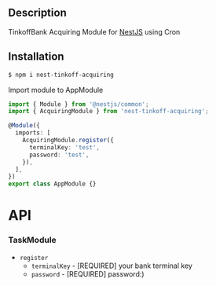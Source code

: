 ## Description

TinkoffBank Acquiring Module for [NestJS](https://github.com/nestjs/nest) using Cron

## Installation

```bash
$ npm i nest-tinkoff-acquiring
```

Import module to AppModule

```ts
import { Module } from '@nestjs/common';
import { AcquiringModule } from 'nest-tinkoff-acquiring';

@Module({
  imports: [
    AcquiringModule.register({
      terminalKey: 'test',
      password: 'test',
    }),
  ],
})
export class AppModule {}
```

API
==

### TaskModule
* `register`
  * `terminalKey` - [REQUIRED] your bank terminal key
  * `password` - [REQUIRED] password:)
